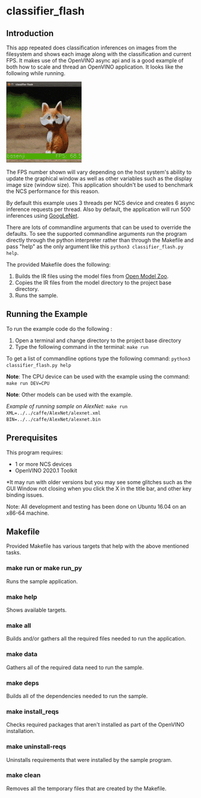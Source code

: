 # classifier_flash
## Introduction
This app repeated does classification inferences on images from the filesystem and shows each image along with the classification and current FPS.  It makes use of the OpenVINO async api and is a good example of both how to scale and thread an OpenVINO application.  It looks like the following while running.

![](classifier_flash.gif)

The FPS number shown will vary depending on the host system's ability to update the graphical window as well as other variables such as the display image size (window size).  This application shouldn't be used to benchmark the NCS performance for this reason.  

By default this example uses 3 threads per NCS device and creates 6 async inference requests per thread. Also by default, the application will run 500 inferences using [GoogLeNet](https://github.com/BVLC/caffe/tree/master/models/bvlc_googlenet).

There are lots of commandline arguments that can be used to override the defaults.  To see the supported commandline arguments run the program directly through the python interpreter rather than through the Makefile and pass "help" as the only argument like this `python3 classifier_flash.py help`. 

The provided Makefile does the following:
1. Builds the IR files using the model files from [Open Model Zoo](https://github.com/opencv/open_model_zoo).
2. Copies the IR files from the model directory to the project base directory.
3. Runs the sample.

## Running the Example
To run the example code do the following :
1. Open a terminal and change directory to the project base directory
2. Type the following command in the terminal: ```make run``` 

To get a list of commandline options type the following command: ```python3 classifier_flash.py help```

**Note**: The CPU device can be used with the example using the command: ```make run DEV=CPU```

**Note**: Other models can be used with the example.  

*Example of running sample on AlexNet:* ```make run XML=../../caffe/AlexNet/alexnet.xml BIN=../../caffe/AlexNet/alexnet.bin```

## Prerequisites
This program requires:
- 1 or more NCS devices
- OpenVINO 2020.1 Toolkit

*It may run with older versions but you may see some glitches such as the GUI Window not closing when you click the X in the title bar, and other key binding issues.

Note: All development and testing has been done on Ubuntu 16.04 on an x86-64 machine.

## Makefile
Provided Makefile has various targets that help with the above mentioned tasks.

### make run or make run_py
Runs the sample application.

### make help
Shows available targets.

### make all
Builds and/or gathers all the required files needed to run the application.

### make data
Gathers all of the required data need to run the sample.

### make deps
Builds all of the dependencies needed to run the sample.

### make install_reqs
Checks required packages that aren't installed as part of the OpenVINO installation. 

### make uninstall-reqs
Uninstalls requirements that were installed by the sample program.
 
### make clean
Removes all the temporary files that are created by the Makefile.
